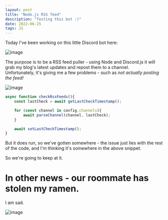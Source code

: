 ```yaml
---
layout: post
title: "Node.js RSS feed"
description: "Testing this bot :)"
date: 2022-06-25
tags: JS
---
```


Today I've been working on this little Discord bot here:

![image](https://user-images.githubusercontent.com/67248738/175787271-1031412b-cc21-4bba-af5d-9c5bf2e45f43.png)

The purpose is to be a RSS feed puller - using Node and Discord.js it will grab my blog's latest updates and repost them to a channel.
<br>
Unfortunately, it's giving me a few problems - such as *not actually posting the feed!*

![image](https://user-images.githubusercontent.com/67248738/175787432-fc5504e4-6886-4959-bdbc-781cf55fe0b9.png)

```js
async function checkRssFeeds(){
    const lastCheck = await getLastCheckTimestamp();

    for (const channel in config.channels){
        await parseChannel(channel, lastCheck);
    }

    await setLastCheckTimestamp();
}
```

But it does run, so we've gotten somewhere - the issue just lies with the rest of the code, and I'm thinking it's somewhere in the above snippet.


So we're going to keep at it.

# In other news - our roommate has stolen my ramen.

I am sad.

![image](https://user-images.githubusercontent.com/67248738/175787381-c392e013-0b41-4ec8-abc3-72aa57038451.png)

